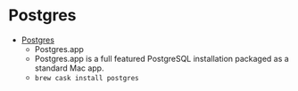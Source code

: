 # Postgres
- [Postgres](https://postgresapp.com/)
  -  Postgres.app
  - Postgres.app is a full featured PostgreSQL installation packaged as a standard Mac app.
  - `brew cask install postgres`
